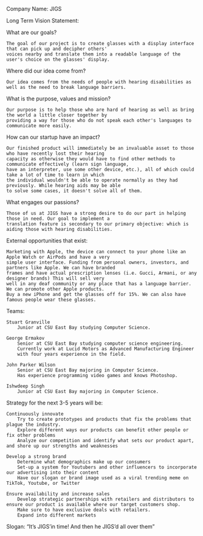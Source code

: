 Company Name: JIGS


Long Term Vision Statement:


What are our goals?

	The goal of our project is to create glasses with a display interface that can pick up and decipher others'
	voices nearby and translate them into a readable language of the user's choice on the glasses' display.


Where did our idea come from?

	Our idea comes from the needs of people with hearing disabilities as well as the need to break language barriers.


What is the purpose, values and mission?

	Our purpose is to help those who are hard of hearing as well as bring the world a little closer together by
	providing a way for those who do not speak each other's languages to communicate more easily.

How can our startup have an impact?

	Our finished product will immediately be an invaluable asset to those who have recently lost their hearing
	capacity as otherwise they would have to find other methods to communicate effectively (learn sign language,
	have an interpreter, use some other device, etc.), all of which could take a lot of time to learn in which
	the individual wouldn't be able to operate normally as they had previously. While hearing aids may be able
	to solve some cases, it doesn't solve all of them.

What engages our passions?

	Those of us at JIGS have a strong desire to do our part in helping those in need. Our goal to implement a
	translation feature is secondary to our primary objective: which is aiding those with hearing disabilities.


External opportunities that exist:

	Marketing with Apple, the device can connect to your phone like an Apple Watch or AirPods and have a very
	simple user interface. Funding from personal owners, investors, and partners like Apple. We can have branded
	frames and have actual prescription lenses (i.e. Gucci, Armani, or any designer brands) This will sell very
	well in any deaf community or any place that has a language barrier. We can promote other Apple products.
	Buy a new iPhone and get the glasses off for 15%. We can also have famous people wear these glasses.
	
Teams:

	Stuart Granville
		Junior at CSU East Bay studying Computer Science.
		
	George Ermakov
		Senior at CSU East Bay studying computer science engineering.
		Currently work at Lucid Motors as Advanced Manufacturing Engineer
		with four years experience in the field. 
		
	John Parker Wilson
		Senior at CSU East Bay majoring in Computer Science.
		Has experience programming video games and knows Photoshop.
		
	Ishwdeep Singh
		Junior at CSU East Bay majoring in Computer Science. 


Strategy for the next 3-5 years will be:

	Continuously innovate
		Try to create prototypes and products that fix the problems that plague the industry.
		Explore different ways our products can benefit other people or fix other problems
		Analyze our competition and identify what sets our product apart, and shore up our strengths and weaknesses
		
	Develop a strong brand
		Determine what demographics make up our consumers
		Set-up a system for Youtubers and other influencers to incorporate our advertising into their content
		Have our slogan or brand image used as a viral trending meme on TikTok, Youtube, or Twitter
		
	Ensure availability and increase sales
		Develop strategic partnerships with retailers and distributors to ensure our product is available where our target customers shop.
		Make sure to have exclusive deals with retailers.
		Expand into different markets
		
Slogan: “It’s JIGS’in time! And then he JIGS’d all over them”
